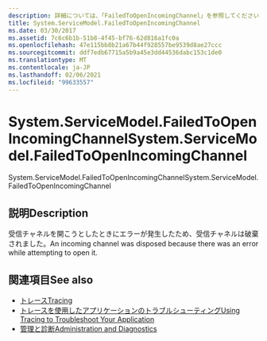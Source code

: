 ```yaml
---
description: 詳細については、「FailedToOpenIncomingChannel」を参照してください。
title: System.ServiceModel.FailedToOpenIncomingChannel
ms.date: 03/30/2017
ms.assetid: 7c6c6b1b-51b8-4f45-bf76-62d816a1fc0a
ms.openlocfilehash: 47e115bb8b21a67b44f928557be9539d8ae27ccc
ms.sourcegitcommit: ddf7edb67715a5b9a45e3dd44536dabc153c1de0
ms.translationtype: MT
ms.contentlocale: ja-JP
ms.lasthandoff: 02/06/2021
ms.locfileid: "99633557"
---
```

# <a name="systemservicemodelfailedtoopenincomingchannel"></a><span data-ttu-id="af1e6-103">System.ServiceModel.FailedToOpenIncomingChannel</span><span class="sxs-lookup"><span data-stu-id="af1e6-103">System.ServiceModel.FailedToOpenIncomingChannel</span></span>

<span data-ttu-id="af1e6-104">System.ServiceModel.FailedToOpenIncomingChannel</span><span class="sxs-lookup"><span data-stu-id="af1e6-104">System.ServiceModel.FailedToOpenIncomingChannel</span></span>  
  
## <a name="description"></a><span data-ttu-id="af1e6-105">説明</span><span class="sxs-lookup"><span data-stu-id="af1e6-105">Description</span></span>  

 <span data-ttu-id="af1e6-106">受信チャネルを開こうとしたときにエラーが発生したため、受信チャネルは破棄されました。</span><span class="sxs-lookup"><span data-stu-id="af1e6-106">An incoming channel was disposed because there was an error while attempting to open it.</span></span>  
  
## <a name="see-also"></a><span data-ttu-id="af1e6-107">関連項目</span><span class="sxs-lookup"><span data-stu-id="af1e6-107">See also</span></span>

- [<span data-ttu-id="af1e6-108">トレース</span><span class="sxs-lookup"><span data-stu-id="af1e6-108">Tracing</span></span>](index.md)
- [<span data-ttu-id="af1e6-109">トレースを使用したアプリケーションのトラブルシューティング</span><span class="sxs-lookup"><span data-stu-id="af1e6-109">Using Tracing to Troubleshoot Your Application</span></span>](using-tracing-to-troubleshoot-your-application.md)
- [<span data-ttu-id="af1e6-110">管理と診断</span><span class="sxs-lookup"><span data-stu-id="af1e6-110">Administration and Diagnostics</span></span>](../index.md)

